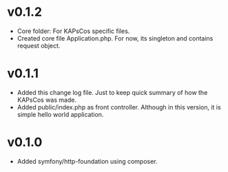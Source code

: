 # v0.1.2

* Core folder: For KAPsCos specific files.
* Created core file Application.php. For now, its singleton and contains request object.

# v0.1.1

* Added this change log file. Just to keep quick summary of how the KAPsCos was made.
* Added public/index.php as front controller. Although in this version, it is simple hello world application.

# v0.1.0

* Added symfony/http-foundation using composer.